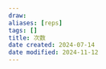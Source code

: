 ```yaml
---
draw:
aliases: [reps]
tags: []
title: 次数
date created: 2024-07-14
date modified: 2024-11-12
---
```

